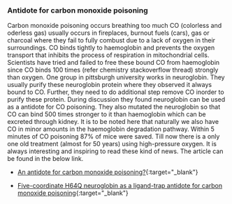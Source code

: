 ### Antidote for carbon monoxide poisoning

Carbon monoxide poisoning occurs breathing too much CO (colorless and oderless gas) usually occurs in fireplaces, burnout fuels (cars), gas or charcoal where they fail to fully combust due to a lack of oxygen in their surroundings. CO binds tightly to haemoglobin and prevents the oxygen transport that inhibits the process of respiration in mitochondrial cells. Scientists have tried and failed to free these bound CO from haemoglobin since CO binds 100 times (refer chemistry stackoverflow thread) strongly than oxygen. One group in pittsburgh university works in neuroglobin. They usually purify these neuroglobin protein where they observed it always bound to CO. Further, they need to do additional step remove CO inorder to purify these protein. During discussion they found neuroglobin can be used  as a antidote for CO poisoning. They also mutated the neuroglobin so that CO can bind 500 times stronger to it than haemoglobin which can be excreted through kidney. It is to be noted here that naturally we also have CO in minor amounts in the haemoglobin degradation pathway. Within 5 minutes of CO poisoning 87% of mice were saved. Till now there is a only one old treatment (almost for 50 years) using high-pressure oxygen. It is always interesting and inspiring to read these kind of news. The article can be found in the below link.

 - [An antidote for carbon monoxide poisoning?](http://www.sciencemag.org/news/2016/12/antidote-carbon-monoxide-poisoning){:target="_blank"}

 - [Five-coordinate H64Q neuroglobin as a ligand-trap antidote for carbon monoxide poisoning](http://stm.sciencemag.org/content/8/368/368ra173){:target="_blank"}
